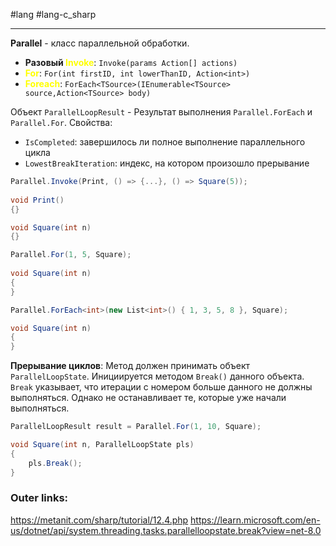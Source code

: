 #lang #lang-c_sharp 

---
**Parallel** - класс параллельной обработки.

- **Разовый <font color="#ffff00">Invoke</font>**: `Invoke(params Action[] actions)`
- **<font color="#ffff00">For</font>**: `For(int firstID, int lowerThanID, Action<int>)`
- **<font color="#ffff00">Foreach</font>**: `ForEach<TSource>(IEnumerable<TSource> source,Action<TSource> body)`

Объект `ParallelLoopResult` - Результат выполнения `Parallel.ForEach` и `Parallel.For`.
Свойства:
- `IsCompleted`: завершилось ли полное выполнение параллельного цикла
- `LowestBreakIteration`: индекс, на котором произошло прерывание

```csharp
Parallel.Invoke(Print, () => {...}, () => Square(5));
 
void Print()
{}

void Square(int n)
{}
```

```csharp
Parallel.For(1, 5, Square);
 
void Square(int n)
{
}
```

```csharp
Parallel.ForEach<int>(new List<int>() { 1, 3, 5, 8 }, Square);

void Square(int n)
{
}
```

**Прерывание циклов**: Метод должен принимать объект `ParallelLoopState`. Инициируется методом `Break()` данного объекта. `Break` указывает, что итерации с номером больше данного не должны выполняться. Однако не останавливает те, которые уже начали выполняться. 
```csharp
ParallelLoopResult result = Parallel.For(1, 10, Square);

void Square(int n, ParallelLoopState pls)
{
	pls.Break();
}
```

### Outer links:
https://metanit.com/sharp/tutorial/12.4.php
https://learn.microsoft.com/en-us/dotnet/api/system.threading.tasks.parallelloopstate.break?view=net-8.0
